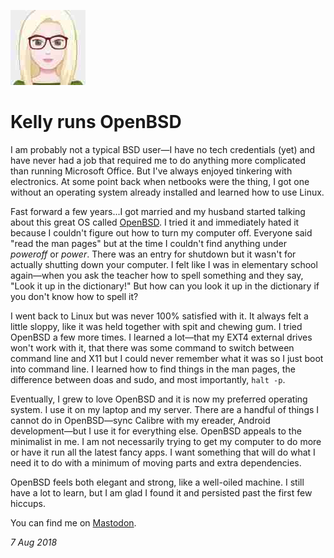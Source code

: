 <p><a href="/" alt="avatar" title="home page"><img src="luckymushroom.jpeg" class="w3"></a></p>

# Kelly runs OpenBSD

I am probably not a typical BSD user&mdash;I have no tech credentials
(yet) and have never had a job that required me to do anything more
complicated than running Microsoft Office. But I've always enjoyed
tinkering with electronics. At some point back when netbooks were
the thing, I got one without an operating system already installed
and learned how to use Linux.

Fast forward a few years...I got married and my husband started
talking about this great OS called [OpenBSD]. I tried it and
immediately hated it because I couldn't figure out how to turn my
computer off. Everyone said "read the man pages" but at the time I
couldn't find anything under _poweroff_ or _power_. There was an
entry for shutdown but it wasn't for actually shutting down your
computer. I felt like I was in elementary school again&mdash;when
you ask the teacher how to spell something and they say, "Look it
up in the dictionary!" But how can you look it up in the dictionary
if you don't know how to spell it?

I went back to Linux but was never 100% satisfied with it. It always
felt a little sloppy, like it was held together with spit and chewing
gum. I tried OpenBSD a few more times. I learned a lot&mdash;that
my EXT4 external drives won't work with it, that there was some
command to switch between command line and X11 but I could never
remember what it was so I just boot into command line. I learned
how to find things in the man pages, the difference between doas
and sudo, and most importantly, `halt -p`.

Eventually, I grew to love OpenBSD and it is now my preferred
operating system. I use it on my laptop and my server. There are a
handful of things I cannot do in OpenBSD&mdash;sync Calibre with
my ereader, Android development&mdash;but I use it for everything
else. OpenBSD appeals to the minimalist in me. I am not necessarily
trying to get my computer to do more or have it run all the latest
fancy apps. I want something that will do what I need it to do with
a minimum of moving parts and extra dependencies.

OpenBSD feels both elegant and strong, like a well-oiled machine.
I still have a lot to learn, but I am glad I found it and persisted
past the first few hiccups.

You can find me on [Mastodon](https://bsd.network/@luckymushroom).

_7 Aug 2018_

[OpenBSD]: https://www.openbsd.org
